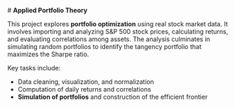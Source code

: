# **Applied Portfolio Theory**

This project explores **portfolio optimization** using real stock market data. It involves importing and analyzing S&P 500 stock prices, calculating returns, and evaluating correlations among assets. The analysis culminates in simulating random portfolios to identify the tangency portfolio that maximizes the Sharpe ratio.

Key tasks include:

- Data cleaning, visualization, and normalization
- Computation of daily returns and correlations
- **Simulation of portfolios** and construction of the efficient frontier

